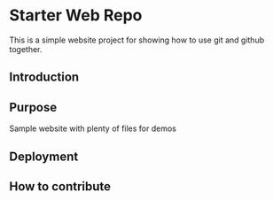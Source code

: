 # Starter Web Repo

This is a simple website project for showing how to use git and github together.

## Introduction 

## Purpose

Sample website with plenty of files for demos

## Deployment

## How to contribute